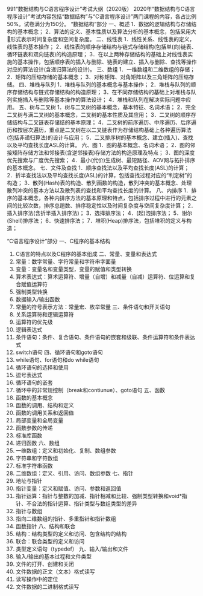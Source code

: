 991“数据结构与C语言程序设计”考试大纲（2020版）
2020年“数据结构与C语言程序设计”考试内容包括“数据结构”与“C语言程序设计”两门课程的内容，各占比例50%。试卷满分为150分。
“数据结构”部分
一、概述
1．数据的逻辑结构与存储结构的基本概念；
2．算法的定义、基本性质以及算法分析的基本概念，包括采用大形式表示时间复杂度和空间复杂度。
二、线性表
1．线性关系、线性表的定义，线性表的基本操作；
2．线性表的顺序存储结构与链式存储结构(包括单(向)链表、循环链表和双向链表)的构造原理；
3．在以上两种存储结构的基础上对线性表实施的基本操作，包括顺序表的插入与删除、链表的建立、插入与删除、查找等操作对应的算法设计(含递归算法的设计)。
三、数组
1．一维数组和二维数组的存储；
2．矩阵的压缩存储的基本概念；
3．对称矩阵、对角矩阵以及三角矩阵的压缩存储。
四、堆栈与队列
1．堆栈与队列的基本概念与基本操作；
2．堆栈与队列的顺序存储结构与链式存储结构的构造原理；
3．在不同存储结构的基础上对堆栈与队列实施插入与删除等基本操作的算法设计；
4．堆栈和队列在解决实际问题中应用。
五、树与二叉树
1．树与二叉树的基本概念，基本特征、名词术语；
2．完全二叉树与满二叉树的基本概念，二叉树的基本性质及其应用；
3．二叉树的顺序存储结构与二叉链表存储结的基本原理；
4．二叉树的前序遍历、中序遍历、后序遍历和按层次遍历，重点是二叉树在以二叉链表作为存储结构基础上各种遍历算法(包括非递归算法)的设计与应用；
5．二叉排序树的基本概念、建立(插入)、查找以及平均查找长度ASL的计算。
六、图
1．图的基本概念、名词术语；
2．图的邻接矩阵存储方法和邻接表(含逆邻接表)存储方法的构造原理及特点；
3．图的深度优先搜索与广度优先搜索；
4．最小(代价)生成树、最短路径、AOV网与拓扑排序的基本概念。
七、文件及查找
1．顺序查找法以及平均查找长度(ASL)的计算；
2．折半查找法以及平均查找长度(ASL)的计算，包括查找过程对应的“判定树”的构造；
3．散列(Hash)表的构造、散列函数的构造，散列冲突的基本概念、处理散列冲突的基本方法以及散列表的查找和平均查找长度的计算。
八、内排序
1．排序的基本概念，各种内排序方法的基本原理和特点，包括排序过程中进行的元素之间的比较次数，排序总趟数、排序稳定性以及时间复杂度与空间复杂度计算；
2．插入排序法(含折半插入排序法)；
3．选择排序法；
4．(起)泡排序法；
5．谢尔(Shell)排序法；
6．快速排序法；
7．堆积(Heap)排序法，包括堆积的定义与构造；

“C语言程序设计”部分
一、C程序的基本结构
1. C语言的特点以及C程序的基本组成
二、常量、变量和表达式
1. 常量：数字常量、字符常量和字符串字面量
2. 变量：变量名和变量类型，变量的赋值和类型转换
3. 算术表达式：算术运算符、增量（自增）和减量（自减）运算符、位运算和复合赋值运算符
4. 强制类型转换
5. 数据输入/输出函数
6. 常量的符号表示方法：常量宏、枚举常量
三、条件语句和开关语句
1. 关系运算符和逻辑运算符
2. 运算符的优先级
3. 逻辑表达式
4. 条件语句：条件、复合语句、条件语句的嵌套和级联、条件运算符和条件表达式
5. switch语句
四、循环语句和goto语句
1. while语句、for语句和do while语句
2. 循环语句的选择和使用
3. 逗号表达式
4. 循环语句的嵌套
5. 循环中的非常规控制（break和contiunue）、goto语句
五、函数
1. 函数的基本概念
2. 函数的调用、结构和定义
3. 函数的调用关系和返回值
4. 局部变量和全局变量
5. 函数参数的传递
6. 标准库函数
7. 递归函数
六、数组
1. 一维数组：定义和初始化、复制、数组参数
2. 字符串和字符数组
3. 标准字符串函数
4. 二维数组：定义、引用、访问、数组参数
七、指针
1. 地址与指针
2. 指针变量：定义和赋值、访问、参数和返回值
3. 指针运算：指针与整数的加减、指针相减和比较、强制类型转换和void*指针、不合法的指针运算、指针类型与数组类型的差异
4. 指针与数组
5. 指向二维数组的指针、多重指针和指针数组
6. 函数指针
八、结构和联合
1. 结构：结构类型的定义和访问、包含结构的结构
2. 联合：联合类型的定义和访问
3. 类型定义语句（typedef）
九、输入/输出和文件
1. 输入/输出的基本过程和文件类型
2. 文件的打开、创建和关闭
3. 文件数据的正文（文本）格式读写
4. 读写操作中的定位
5. 文件数据的二进制格式读写
